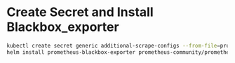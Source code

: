 # Create Secret and Install Blackbox_exporter

```sh
kubectl create secret generic additional-scrape-configs --from-file=prometheus-additional.yaml --namespace monitoring
helm install prometheus-blackbox-exporter prometheus-community/prometheus-blackbox-exporter -f blackbox-values.yaml --namespace monitoring
```
